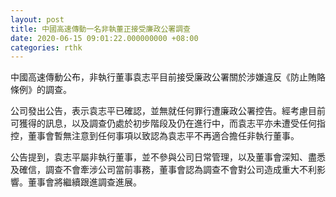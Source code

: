 ```yaml
---
layout: post
title: 中國高速傳動一名非執董正接受廉政公署調查
date: 2020-06-15 09:01:22.000000000 +08:00
categories: rthk
---
```


中國高速傳動公布，非執行董事袁志平目前接受廉政公署關於涉嫌違反《防止賄賂條例》的調查。

公司發出公告，表示袁志平已確認，並無就任何罪行遭廉政公署控告。經考慮目前可獲得的訊息，以及調查仍處於初步階段及仍在進行中，而袁志平亦未遭受任何指控，董事會暫無注意到任何事項以致認為袁志平不再適合擔任非執行董事。

公告提到，袁志平屬非執行董事，並不參與公司日常管理，以及董事會深知、盡悉及確信，調查不會牽涉公司當前事務，董事會認為調查不會對公司造成重大不利影響。董事會將繼續跟進調查進展。
